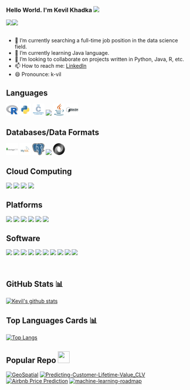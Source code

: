### Hello World. I'm Kevil Khadka <img src="https://files.aashutosh.dev/hey.gif" width="32px">

<a href="https://www.linkedin.com/in/kevilkhadka/" target="_blank" rel="noopener">
  <img align="left" src="https://img.shields.io/badge/LinkedIn-Kevil%20Khadka-blue" />
</a>
<a href="https://github.com/kk289?tab=followers" target="_blank">
  <img align="left" src="https://img.shields.io/github/followers/kk289?style=social" />
</a>

<br />
<br />

- 🔭  I’m currently searching a full-time job position in the data science field.
- 🌱  I’m currently learning Java language.
- 👯  I’m looking to collaborate on projects written in Python, Java, R, etc.
- 📫  How to reach me: [LinkedIn](https://www.linkedin.com/in/kevilkhadka/)
- 😄  Pronounce: k-vil

## Languages

<code><img height="32" src="https://raw.githubusercontent.com/github/explore/80688e429a7d4ef2fca1e82350fe8e3517d3494d/topics/r/r.png"></code> 
<code><img height="32" src="https://raw.githubusercontent.com/github/explore/80688e429a7d4ef2fca1e82350fe8e3517d3494d/topics/python/python.png"></code>
<code><img height="32" src="https://raw.githubusercontent.com/github/explore/80688e429a7d4ef2fca1e82350fe8e3517d3494d/topics/c/c.png"></code>
<code><img height="32" src="https://simpleicons.org/icons/cplusplus.svg"></code>
<code><img height="32" src="https://raw.githubusercontent.com/github/explore/80688e429a7d4ef2fca1e82350fe8e3517d3494d/topics/java/java.png"></code>
<code><img height="32" src="https://raw.githubusercontent.com/github/explore/80688e429a7d4ef2fca1e82350fe8e3517d3494d/topics/bash/bash.png"></code>    

## Databases/Data Formats
<code><img height="32" src="https://raw.githubusercontent.com/github/explore/80688e429a7d4ef2fca1e82350fe8e3517d3494d/topics/mongodb/mongodb.png"></code>
<code><img height="32" src="https://raw.githubusercontent.com/github/explore/80688e429a7d4ef2fca1e82350fe8e3517d3494d/topics/mysql/mysql.png"></code> 
<code><img height="32" src="https://raw.githubusercontent.com/github/explore/80688e429a7d4ef2fca1e82350fe8e3517d3494d/topics/postgresql/postgresql.png"></code>
<code><img height="32" src="https://simpleicons.org/icons/sqlite.svg"></code> 
<code><img height="32" src="https://raw.githubusercontent.com/github/explore/80688e429a7d4ef2fca1e82350fe8e3517d3494d/topics/json/json.png"></code>

## Cloud Computing

<code><img height="32" src="https://simpleicons.org/icons/amazonaws.svg"></code>
<code><img height="32" src="https://simpleicons.org/icons/googlecloud.svg"></code> 
<code><img height="32" src="https://simpleicons.org/icons/ibm.svg"></code>
<code><img height="32" src="https://simpleicons.org/icons/microsoftazure.svg"></code> 

## Platforms

<code><img height="32" src="https://simpleicons.org/icons/anaconda.svg"></code>
<code><img height="32" src="https://simpleicons.org/icons/jupyter.svg"></code> 
<code><img height="32" src="https://simpleicons.org/icons/powerbi.svg"></code>
<code><img height="32" src="https://simpleicons.org/icons/tableau.svg"></code> 
<code><img height="32" src="https://simpleicons.org/icons/github.svg"></code>
<code><img height="32" src="https://simpleicons.org/icons/sublimetext.svg"></code>

## Software

<code><img height="32" src="https://simpleicons.org/icons/rstudio.svg"></code>
<code><img height="32" src="https://simpleicons.org/icons/mathworks.svg"></code>
<code><img height="32" src="https://simpleicons.org/icons/octave.svg"></code>
<code><img height="32" src="https://simpleicons.org/icons/visualstudio.svg"></code>
<code><img height="32" src="https://simpleicons.org/icons/microsoftword.svg"></code>
<code><img height="32" src="https://simpleicons.org/icons/microsoftexcel.svg"></code> 
<code><img height="32" src="https://simpleicons.org/icons/microsoftoutlook.svg"></code>
<code><img height="32" src="https://simpleicons.org/icons/microsoftpowerpoint.svg"></code>
<code><img height="32" src="https://simpleicons.org/icons/microsoftsqlserver.svg"></code>
<code><img height="32" src="https://download.logo.wine/logo/OneDrive/OneDrive-Logo.wine.png"></code>

<br />

## GitHub Stats 📊

[![Kevil's github stats](https://github-readme-stats.vercel.app/api?username=kk289&show_icons=true&theme=tokyonight)](https://github.com/kk289)

## Top Languages Cards 📊
[![Top Langs](https://github-readme-stats.vercel.app/api/top-langs/?username=kk289&layout=compact)](https://github.com/kk289)

## Popular Repo <img height="32" width="32" src="https://simpleicons.org/icons/github.svg" />
[![GeoSpatial](https://github-readme-stats.vercel.app/api/pin/?username=kk289&repo=GeoSpatial&show_owner=true)](https://github.com/kk289/GeoSpatial)
[![Predicting-Customer-Lifetime-Value_CLV](https://github-readme-stats.vercel.app/api/pin/?username=kk289&repo=Predicting-Customer-Lifetime-Value_CLV&show_owner=true)](https://github.com/kk289/Predicting-Customer-Lifetime-Value_CLV)
[![Airbnb Price Prediction](https://github-readme-stats.vercel.app/api/pin/?username=kk289&repo=Airbnb-Price-Prediction&show_owner=true)](https://github.com/kk289/Airbnb-Price-Prediction)
[![machine-learning-roadmap](https://github-readme-stats.vercel.app/api/pin/?username=mrdbourke&repo=machine-learning-roadmap&show_owner=true)](https://github.com/mrdbourke/machine-learning-roadmap)
